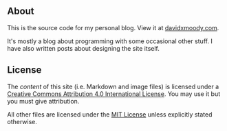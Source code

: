 ## About

This is the source code for my personal blog. View it at [davidxmoody.com](http://davidxmoody.com/). 

It's mostly a blog about programming with some occasional other stuff. I have also written posts about designing the site itself.

## License

The *content* of this site (i.e. Markdown and image files) is licensed under a [Creative Commons Attribution 4.0 International License](http://creativecommons.org/licenses/by/4.0/). You may use it but you must give attribution. 

All other files are licensed under the [MIT License](http://opensource.org/licenses/MIT) unless explicitly stated otherwise. 
